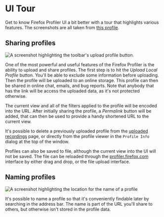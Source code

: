 # UI Tour

Get to know Firefox Profiler UI a bit better with a tour that highlights various features. The screenshots are all taken from [this profile](https://share.firefox.dev/3rRG46l).

## Sharing profiles

![A screenshot highlighting the toolbar's upload profile button.](images/ui-tour-upload.png)

One of the most powerful and useful features of the Firefox Profiler is the ability to upload and share profiles. The first step is to hit the *Upload Local Profile* button. You'll be able to exclude some information before uploading. Then the profile will be uploaded to an online storage. This profile can then be shared in online chat, emails, and bug reports. Note that anybody that has the link will be access the uploaded data, as it's not protected otherwise.

The current view and all of the filters applied to the profile will be encoded into the URL. After initially sharing the profile, a *Permalink* button will be added, that can then be used to provide a handy shortened URL to the current view.

It's possible to delete a previously uploaded profile from the [uploaded
recordings](https://profiler.firefox.com/uploaded-recordings/) page, or directly
from the profile viewer in the `Profile Info` dialog at the top of the window.

Profiles can also be saved to file, although the current view into the UI will not be saved. The file can be reloaded through the [profiler.firefox.com](https://profiler.firefox.com) interface by either drag and drop, or the file upload interface.

## Naming profiles

![A screenshot highlighting the location for the name of a profile](images/ui-tour-naming-profiles.png)

It's possible to name a profile so that it's conveniently findable later by
searching in the address bar. The name is part of the URL you'll share to others,
but otherwise isn't stored in the profile data.
